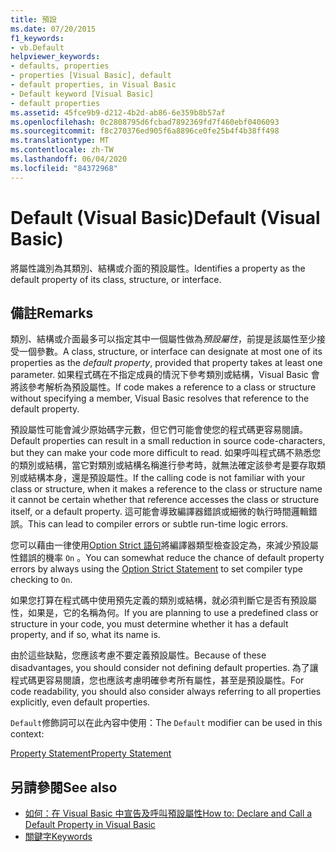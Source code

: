 ```yaml
---
title: 預設
ms.date: 07/20/2015
f1_keywords:
- vb.Default
helpviewer_keywords:
- defaults, properties
- properties [Visual Basic], default
- default properties, in Visual Basic
- Default keyword [Visual Basic]
- default properties
ms.assetid: 45fce9b9-d212-4b2d-ab86-6e359b8b57af
ms.openlocfilehash: 0c2808795d6fcbad7892369fd7f460ebf0406093
ms.sourcegitcommit: f8c270376ed905f6a8896ce0fe25b4f4b38ff498
ms.translationtype: MT
ms.contentlocale: zh-TW
ms.lasthandoff: 06/04/2020
ms.locfileid: "84372968"
---
```

# <a name="default-visual-basic"></a><span data-ttu-id="131d1-102">Default (Visual Basic)</span><span class="sxs-lookup"><span data-stu-id="131d1-102">Default (Visual Basic)</span></span>
<span data-ttu-id="131d1-103">將屬性識別為其類別、結構或介面的預設屬性。</span><span class="sxs-lookup"><span data-stu-id="131d1-103">Identifies a property as the default property of its class, structure, or interface.</span></span>  
  
## <a name="remarks"></a><span data-ttu-id="131d1-104">備註</span><span class="sxs-lookup"><span data-stu-id="131d1-104">Remarks</span></span>  
 <span data-ttu-id="131d1-105">類別、結構或介面最多可以指定其中一個屬性做為*預設屬性*，前提是該屬性至少接受一個參數。</span><span class="sxs-lookup"><span data-stu-id="131d1-105">A class, structure, or interface can designate at most one of its properties as the *default property*, provided that property takes at least one parameter.</span></span> <span data-ttu-id="131d1-106">如果程式碼在不指定成員的情況下參考類別或結構，Visual Basic 會將該參考解析為預設屬性。</span><span class="sxs-lookup"><span data-stu-id="131d1-106">If code makes a reference to a class or structure without specifying a member, Visual Basic resolves that reference to the default property.</span></span>  
  
 <span data-ttu-id="131d1-107">預設屬性可能會減少原始碼字元數，但它們可能會使您的程式碼更容易閱讀。</span><span class="sxs-lookup"><span data-stu-id="131d1-107">Default properties can result in a small reduction in source code-characters, but they can make your code more difficult to read.</span></span> <span data-ttu-id="131d1-108">如果呼叫程式碼不熟悉您的類別或結構，當它對類別或結構名稱進行參考時，就無法確定該參考是要存取類別或結構本身，還是預設屬性。</span><span class="sxs-lookup"><span data-stu-id="131d1-108">If the calling code is not familiar with your class or structure, when it makes a reference to the class or structure name it cannot be certain whether that reference accesses the class or structure itself, or a default property.</span></span> <span data-ttu-id="131d1-109">這可能會導致編譯器錯誤或細微的執行時間邏輯錯誤。</span><span class="sxs-lookup"><span data-stu-id="131d1-109">This can lead to compiler errors or subtle run-time logic errors.</span></span>  
  
 <span data-ttu-id="131d1-110">您可以藉由一律使用[Option Strict 語句](../statements/option-strict-statement.md)將編譯器類型檢查設定為，來減少預設屬性錯誤的機率 `On` 。</span><span class="sxs-lookup"><span data-stu-id="131d1-110">You can somewhat reduce the chance of default property errors by always using the [Option Strict Statement](../statements/option-strict-statement.md) to set compiler type checking to `On`.</span></span>  
  
 <span data-ttu-id="131d1-111">如果您打算在程式碼中使用預先定義的類別或結構，就必須判斷它是否有預設屬性，如果是，它的名稱為何。</span><span class="sxs-lookup"><span data-stu-id="131d1-111">If you are planning to use a predefined class or structure in your code, you must determine whether it has a default property, and if so, what its name is.</span></span>  
  
 <span data-ttu-id="131d1-112">由於這些缺點，您應該考慮不要定義預設屬性。</span><span class="sxs-lookup"><span data-stu-id="131d1-112">Because of these disadvantages, you should consider not defining default properties.</span></span> <span data-ttu-id="131d1-113">為了讓程式碼更容易閱讀，您也應該考慮明確參考所有屬性，甚至是預設屬性。</span><span class="sxs-lookup"><span data-stu-id="131d1-113">For code readability, you should also consider always referring to all properties explicitly, even default properties.</span></span>  
  
 <span data-ttu-id="131d1-114">`Default`修飾詞可以在此內容中使用：</span><span class="sxs-lookup"><span data-stu-id="131d1-114">The `Default` modifier can be used in this context:</span></span>  
  
 [<span data-ttu-id="131d1-115">Property Statement</span><span class="sxs-lookup"><span data-stu-id="131d1-115">Property Statement</span></span>](../statements/property-statement.md)  
  
## <a name="see-also"></a><span data-ttu-id="131d1-116">另請參閱</span><span class="sxs-lookup"><span data-stu-id="131d1-116">See also</span></span>

- [<span data-ttu-id="131d1-117">如何：在 Visual Basic 中宣告及呼叫預設屬性</span><span class="sxs-lookup"><span data-stu-id="131d1-117">How to: Declare and Call a Default Property in Visual Basic</span></span>](../../programming-guide/language-features/procedures/how-to-declare-and-call-a-default-property.md)
- [<span data-ttu-id="131d1-118">關鍵字</span><span class="sxs-lookup"><span data-stu-id="131d1-118">Keywords</span></span>](../keywords/index.md)
